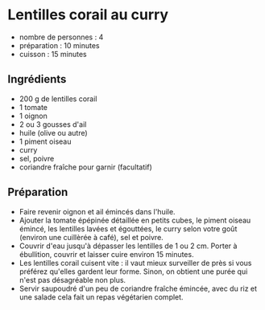 # Lentilles corail au curry

- nombre de personnes : 4
- préparation : 10 minutes
- cuisson : 15 minutes

## Ingrédients

- 200 g de lentilles corail
- 1 tomate
- 1 oignon
- 2 ou 3 gousses d'ail
- huile (olive ou autre)
- 1 piment oiseau
- curry
- sel, poivre
- coriandre fraîche pour garnir (facultatif)

## Préparation

- Faire revenir oignon et ail émincés dans l'huile.
- Ajouter la tomate épépinée détaillée en petits cubes, le piment oiseau émincé, les lentilles lavées et égouttées, le curry selon votre goût (environ une cuillèrée à café), sel et poivre.
- Couvrir d'eau jusqu'à dépasser les lentilles de 1 ou 2 cm. Porter à ébullition, couvrir et laisser cuire environ 15 minutes.
- Les lentilles corail cuisent vite : il vaut mieux surveiller de près si vous préférez qu'elles gardent leur forme. Sinon, on obtient une purée qui n'est pas désagréable non plus.
- Servir saupoudré d'un peu de coriandre fraîche émincée, avec du riz et une salade cela fait un repas végétarien complet.

